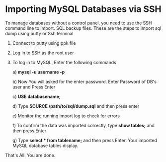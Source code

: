 # Importing MySQL Databases via SSH

To manage databases without a control panel, you need to use the SSH command line to import. SQL backup files. These are the steps to import sql dump using putty or Ssh terminal

1. Connect to putty using ppk file
2. Log in to SSH as the root user
3. To log in to MySQL, Enter the following commands 
  
    a) **mysql -u username -p**
  
    b) Now You will asked for the enter password. Enter Password of DB's user and Press Enter
  
    c) **USE databasename;**
  
    d) Type **SOURCE /path/to/sql/dump.sql** and then press enter
  
    e) Monitor the running import log to check for errors
  
    f) To confirm the data was imported correctly, type **show tables;** and then press Enter
  
    g) Type **select * from tablename;** and then press Enter. Your imported MySQL database tables display.
  
That's All. You are done.






